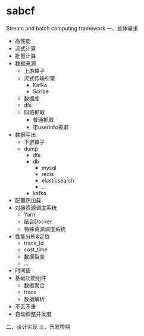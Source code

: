 # sabcf
Stream and batch computing framework
一、总体需求

- 高性能
- 流式计算
- 批量计算
- 数据来源
    - 上游算子
    - 流式传输引擎
        - Kafka
        - Scribe
    - 数据库
    - dfs
    - 网络抓取
        - 普通抓取
        - 带userinfo抓取
- 数据写出
    - 下游算子
    - dump
        - dfs
        - db
            - mysql
            - redis
            - elasticsearch
            - ...
        - kafka
- 配置热加载
- 对接资源调度系统
    - Yarn
    - 结合Docker
    - 特殊资源调度系统
- 性能分析&定位
    - trace_id
    - cost_time
    - 数据裂变
    - ...
- 时间窗
- 基础功能组件
    - 数据聚合
    - trace
    - 数据解析
- 不丢不重
- 自动调整并发度

二、设计实现
三、开发排期
